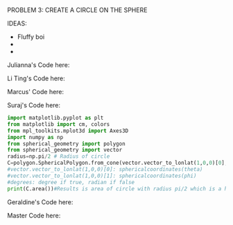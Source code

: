 PROBLEM 3: CREATE A CIRCLE ON THE SPHERE

IDEAS:
- Fluffy boi
-
-

Julianna's Code here:

Li Ting's Code here:

Marcus' Code here:

Suraj's Code here:
```python
import matplotlib.pyplot as plt
from matplotlib import cm, colors
from mpl_toolkits.mplot3d import Axes3D
import numpy as np
from spherical_geometry import polygon
from spherical_geometry import vector
radius=np.pi/2 # Radius of circle
C=polygon.SphericalPolygon.from_cone(vector.vector_to_lonlat(1,0,0)[0],vector.vector_to_lonlat(1,0,0)[1],radius,degrees=False)
#vector.vector_to_lonlat(1,0,0)[0]: sphericalcoordinates(theta)
#vector.vector_to_lonlat(1,0,0)[1]: sphericalcoordinates(phi)
#degrees: degree if true, radian if false
print(C.area())#Results is area of circle with radius pi/2 which is a hemisphere.
```
Geraldine's Code here:

Master Code here:
